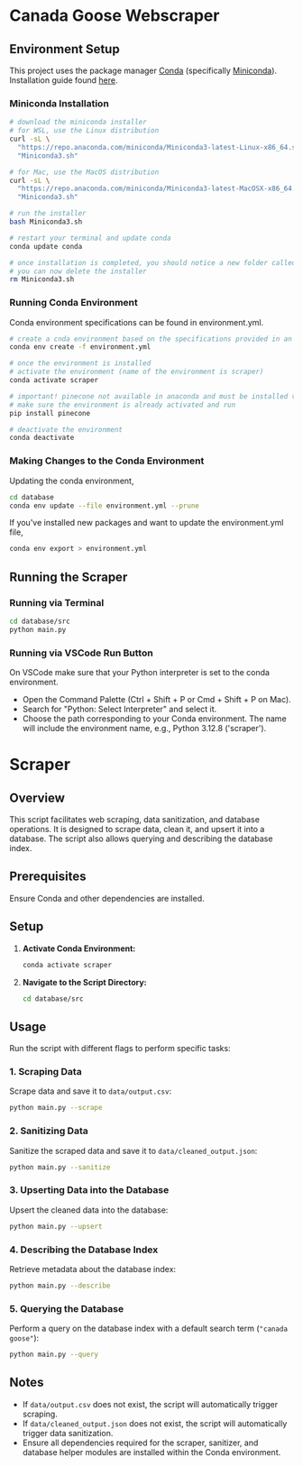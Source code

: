 # Canada Goose Webscraper

## Environment Setup

This project uses the package manager [Conda](https://docs.conda.io/en/latest/) (specifically [Miniconda](https://docs.anaconda.com/miniconda/)). Installation guide found [here](https://educe-ubc.github.io/conda.html).

### Miniconda Installation

```bash
# download the miniconda installer
# for WSL, use the Linux distribution
curl -sL \
  "https://repo.anaconda.com/miniconda/Miniconda3-latest-Linux-x86_64.sh" > \
  "Miniconda3.sh"

# for Mac, use the MacOS distribution
curl -sL \
  "https://repo.anaconda.com/miniconda/Miniconda3-latest-MacOSX-x86_64.sh" > \
  "Miniconda3.sh"
```

```bash
# run the installer
bash Miniconda3.sh

# restart your terminal and update conda
conda update conda

# once installation is completed, you should notice a new folder called miniconda3
# you can now delete the installer
rm Miniconda3.sh
```

### Running Conda Environment

Conda environment specifications can be found in environment.yml.

```bash
# create a cnda environment based on the specifications provided in an environment.yml file.
conda env create -f environment.yml

# once the environment is installed
# activate the environment (name of the environment is scraper)
conda activate scraper

# important! pinecone not available in anaconda and must be installed via pip
# make sure the environment is already activated and run
pip install pinecone

# deactivate the environment
conda deactivate
```

### Making Changes to the Conda Environment

Updating the conda environment,

```bash
cd database
conda env update --file environment.yml --prune
```

If you've installed new packages and want to update the environment.yml file,

```bash
conda env export > environment.yml
```

## Running the Scraper

### Running via Terminal

```bash
cd database/src
python main.py
```

### Running via VSCode Run Button

On VSCode make sure that your Python interpreter is set to the conda environment.

- Open the Command Palette (Ctrl + Shift + P or Cmd + Shift + P on Mac).
- Search for "Python: Select Interpreter" and select it.
- Choose the path corresponding to your Conda environment. The name will include the environment name, e.g., Python 3.12.8 ('scraper').

# Scraper

## Overview

This script facilitates web scraping, data sanitization, and database operations. It is designed to scrape data, clean it, and upsert it into a database. The script also allows querying and describing the database index.

## Prerequisites

Ensure Conda and other dependencies are installed.

## Setup

1. **Activate Conda Environment:**

   ```sh
   conda activate scraper
   ```

2. **Navigate to the Script Directory:**

   ```sh
   cd database/src
   ```

## Usage

Run the script with different flags to perform specific tasks:

### 1. Scraping Data

Scrape data and save it to `data/output.csv`:

```sh
python main.py --scrape
```

### 2. Sanitizing Data

Sanitize the scraped data and save it to `data/cleaned_output.json`:

```sh
python main.py --sanitize
```

### 3. Upserting Data into the Database

Upsert the cleaned data into the database:

```sh
python main.py --upsert
```

### 4. Describing the Database Index

Retrieve metadata about the database index:

```sh
python main.py --describe
```

### 5. Querying the Database

Perform a query on the database index with a default search term (`"canada goose"`):

```sh
python main.py --query
```

## Notes

- If `data/output.csv` does not exist, the script will automatically trigger scraping.
- If `data/cleaned_output.json` does not exist, the script will automatically trigger data sanitization.
- Ensure all dependencies required for the scraper, sanitizer, and database helper modules are installed within the Conda environment.
